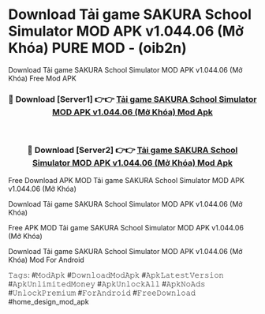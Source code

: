 # Download Tải game SAKURA School Simulator MOD APK v1.044.06 (Mở Khóa) PURE MOD - (oib2n)
Download Tải game SAKURA School Simulator MOD APK v1.044.06 (Mở Khóa) Free Mod APK

<div align="center">
<h3>🔴 Download [Server1] 👉👉 <a href="https://apk-comot.site?title=Tải_game_SAKURA_School_Simulator_MOD_APK_v1.044.06_(Mở_Khóa)">Tải game SAKURA School Simulator MOD APK v1.044.06 (Mở Khóa) Mod Apk</a></h3><br>

<h3>🔴 Download [Server2] 👉👉 <a href="https://apk-comot.site?title=Tải_game_SAKURA_School_Simulator_MOD_APK_v1.044.06_(Mở_Khóa)">Tải game SAKURA School Simulator MOD APK v1.044.06 (Mở Khóa) Mod Apk</a></h3>
</div>


Free Download APK MOD Tải game SAKURA School Simulator MOD APK v1.044.06 (Mở Khóa)

Download Tải game SAKURA School Simulator MOD APK v1.044.06 (Mở Khóa) 

Free APK MOD Tải game SAKURA School Simulator MOD APK v1.044.06 (Mở Khóa) 

Download Tải game SAKURA School Simulator MOD APK v1.044.06 (Mở Khóa) Mod For Android

𝚃𝚊𝚐𝚜: #𝙼𝚘𝚍𝙰𝚙𝚔 #𝙳𝚘𝚠𝚗𝚕𝚘𝚊𝚍𝙼𝚘𝚍𝙰𝚙𝚔 #𝙰𝚙𝚔𝙻𝚊𝚝𝚎𝚜𝚝𝚅𝚎𝚛𝚜𝚒𝚘𝚗 #𝙰𝚙𝚔𝚄𝚗𝚕𝚒𝚖𝚒𝚝𝚎𝚍𝙼𝚘𝚗𝚎𝚢 #𝙰𝚙𝚔𝚄𝚗𝚕𝚘𝚌𝚔𝙰𝚕𝚕 #𝙰𝚙𝚔𝙽𝚘𝙰𝚍𝚜 #𝚄𝚗𝚕𝚘𝚌𝚔𝙿𝚛𝚎𝚖𝚒𝚞𝚖 #𝙵𝚘𝚛𝙰𝚗𝚍𝚛𝚘𝚒𝚍 #𝙵𝚛𝚎𝚎𝙳𝚘𝚠𝚗𝚕𝚘𝚊𝚍 #home_design_mod_apk